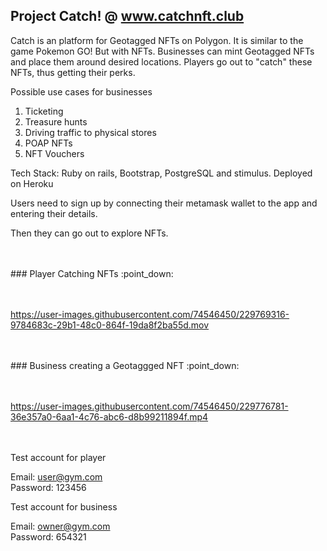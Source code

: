 Project Catch! @ www.catchnft.club
----------------------------------------

Catch is an platform for Geotagged NFTs on Polygon. It is similar to the game Pokemon GO! But with NFTs. Businesses can mint Geotagged NFTs and place them around desired locations. Players go out to "catch" these NFTs, thus getting their perks.

Possible use cases for businesses

1) Ticketing
2) Treasure hunts
3) Driving traffic to physical stores
4) POAP NFTs
5) NFT Vouchers

Tech Stack: Ruby on rails, Bootstrap, PostgreSQL and stimulus. Deployed on Heroku

Users need to sign up by connecting their metamask wallet to the app and entering their details.

Then they can go out to explore NFTs.

<br>
<br>
### Player Catching NFTs :point_down:	
<br>
<br>
<br>

https://user-images.githubusercontent.com/74546450/229769316-9784683c-29b1-48c0-864f-19da8f2ba55d.mov

<br>
<br>
### Business creating a Geotaggged NFT :point_down:	
<br>
<br>
<br>

https://user-images.githubusercontent.com/74546450/229776781-36e357a0-6aa1-4c76-abc6-d8b99211894f.mp4


<br>
<br>
Test account for player        

Email: user@gym.com <br>
Password: 123456

Test account for business

Email: owner@gym.com <br>
Password: 654321
